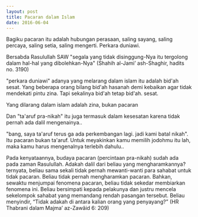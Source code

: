 ```yaml
---
layout: post
title: Pacaran dalam Islam
date: 2016-06-04
---
```


Bagiku pacaran itu adalah hubungan perasaan, saling sayang, saling percaya, saling setia, saling mengerti. Perkara duniawi. 

Bersabda Rasulullah SAW "segala yang tidak disinggung-Nya itu tergolong dalam hal-hal yang dibolehkan-Nya" (Shahih al-Jami’ ash-Shaghir, hadits no. 3190)

"perkara duniawi" adanya yang melarang dalam islam itu adalah bid'ah sesat. Yang beberapa orang bilang bid'ah hasanah demi kebaikan agar tidak mendekati pintu zina. Tapi sekalinya bid'ah tetap bid'ah. sesat.

Yang dilarang dalam islam adalah zina, bukan pacaran 

Dan "ta'aruf pra-nikah" itu juga termasuk dalam kesesatan karena tidak pernah ada dalil mengenainya.. 

"bang, saya ta'aruf terus ga ada perkembangan lagi. jadi kami batal nikah". Itu pacaran bukan ta'aruf. Untuk meyakinkan kamu memilih jodohmu itu lah, maka kamu harus mengenalnya terlebih dahulu.. 

Pada kenyataannya, budaya pacaran (percintaan pra-nikah) sudah ada pada zaman Rasulullah. Adakah dalil dari beliau yang mengharamkannya? ternyata, beliau sama sekali tidak pernah mewanti-wanti para sahabat untuk tidak pacaran. Beliau tidak pernah mengharamkan pacaran. Bahkan, sewaktu menjumpai fenomena pacaran, beliau tidak sekedar membiarkan fenomena ini. Beliau bersimpati kepada pelakunya dan justru mencela sekelompok sahabat yang memandang rendah pasangan tersebut. Beliau menyindir, “Tidak adakah di antara kalian orang yang penyayang?” (HR Thabrani dalam Majma’ az-Zawâid 6: 209)


